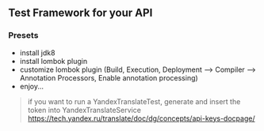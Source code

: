 ## Test Framework for your API

### Presets
* install jdk8
* install lombok plugin
* customize lombok plugin (Build, Execution, Deployment --> Compiler --> Annotation Processors, Enable annotation processing)
* enjoy...

>if you want to run a YandexTranslateTest, generate and insert the token into YandexTranslateService https://tech.yandex.ru/translate/doc/dg/concepts/api-keys-docpage/
